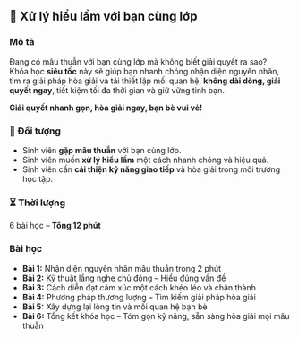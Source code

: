 ## 📌 Xử lý hiểu lầm với bạn cùng lớp

### Mô tả  
Đang có mâu thuẫn với bạn cùng lớp mà không biết giải quyết ra sao?  
Khóa học **siêu tốc** này sẽ giúp bạn nhanh chóng nhận diện nguyên nhân, tìm ra giải pháp hòa giải và tái thiết lập mối quan hệ, **không dài dòng, giải quyết ngay**, tiết kiệm tối đa thời gian và giữ vững tình bạn.

**Giải quyết nhanh gọn, hòa giải ngay, bạn bè vui vẻ!**

### 🎯 Đối tượng  
- Sinh viên **gặp mâu thuẫn** với bạn cùng lớp.  
- Sinh viên muốn **xử lý hiểu lầm** một cách nhanh chóng và hiệu quả.  
- Sinh viên cần **cải thiện kỹ năng giao tiếp** và hòa giải trong môi trường học tập.  

### ⏳ Thời lượng  
6 bài học – **Tổng 12 phút**  

### Bài học  
- **Bài 1:** Nhận diện nguyên nhân mâu thuẫn trong 2 phút  
- **Bài 2:** Kỹ thuật lắng nghe chủ động – Hiểu đúng vấn đề  
- **Bài 3:** Cách diễn đạt cảm xúc một cách khéo léo và chân thành  
- **Bài 4:** Phương pháp thương lượng – Tìm kiếm giải pháp hòa giải  
- **Bài 5:** Xây dựng lại lòng tin và mối quan hệ bạn bè  
- **Bài 6:** Tổng kết khóa học – Tóm gọn kỹ năng, sẵn sàng hòa giải mọi mâu thuẫn